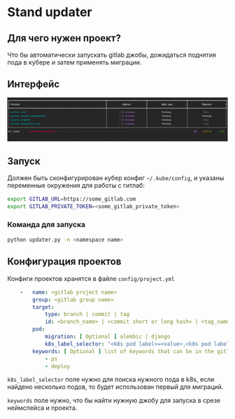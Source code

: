 # Stand updater

## Для чего нужен проект?
Что бы автоматически запускать gitlab джобы, дожидаться поднятия пода в кубере и затем применять миграции.

## Интерфейс

![Alt Text](https://github.com/psvoropaev/stand_updater/blob/first_vision/media/interface.gif?raw=true)

## Запуск
Должен быть сконфигурирован кубер конфиг `~/.kube/config`, и указаны переменные окружения для работы с гитлаб:
```bash
export GITLAB_URL=https://some_gitlab.com
export GITLAB_PRIVATE_TOKEN=<some_gitlab_private_token>
```
### Команда для запуска
```bash
python updater.py -n <namespace name>
```

## Конфигурация проектов
Конфиги проектов хранятся в файле `config/project.yml`

```yaml
    -   name: <gitlab project name>
        group: <gitlab group name>
        target:
            type: branch | commit | tag
            id: <branch_name> | <commit short or long hash> | <tag_name>
        pod:
            migration: [ Optional ] alembic | django
            k8s_label_selector: "<k8s pod label>=<value>,<k8s pod label>=<value>,..."
        keywords: [ Optional ] list of keywords that can be in the gitlab job state. 
            - ps
            - deploy
```
`k8s_label_selector` поле нужно для поиска нужного пода в k8s, если найдено несколько подов, то будет использован первый для миграций.

`keywords` поле нужно, что бы найти нужную джобу для запуска в срезе неймспейса и проекта.